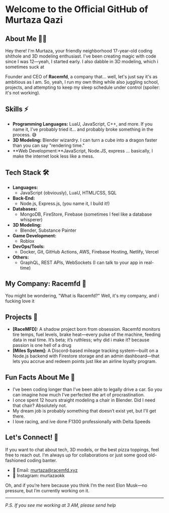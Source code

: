 # Welcome to the Official GitHub of Murtaza Qazi

## About Me 🧑‍💻

Hey there! I'm Murtaza, your friendly neighborhood 17-year-old coding shithole and 3D modeling enthusiast. I've been creating magic with code since I was 12—yeah, I started early. I also dabble in 3D modeling, which i sometimes suck at

Founder and CEO of **Racemfd**, a company that... well, let's just say it's as ambitious as I am. So, yeah, I run my own thing while also juggling school, projects, and attempting to keep my sleep schedule under control (spoiler: it's not working).

## Skills ⚡

- **Programming Languages:** LuaU, JavaScript, C++, and more. If you name it, I've probably tried it... and probably broke something in the process. 😅
- **3D Modeling:** Blender wizardry. I can turn a cube into a dragon faster than you can say "rendering time."
- **Web Development:**JavaScript, Node.JS, express ... basically, I make the internet look less like a mess.

## Tech Stack 🛠️

- **Languages:**  
  - JavaScript (obviously), LuaU, HTML/CSS, SQL
- **Back-End:**  
  - Node.js, Express.js,  (you name it, I build it!)
- **Databases:**  
  - MongoDB, FireStore, Firebase (sometimes I feel like a database whisperer)
- **3D Modeling:**  
  - Blender, Substance Painter
- **Game Development:**  
  - Roblox
- **DevOps/Tools:**  
  - Docker, Git, GitHub Actions, AWS, Firebase Hosting, Netlify, Vercel
- **Others:**  
  - GraphQL, REST APIs, WebSockets (I can talk to your app in real-time)

## My Company: Racemfd 💼

You might be wondering, "What is Racemfd?" Well, it's my company, and i fucking love it


## Projects 🔧

- **[RaceMFD]:** A shadow project born from obsession. Racemfd monitors tire temps, fuel levels, brake heat—every pulse of the machine, feeding data in real time. It’s beta; it’s ruthless; why did i make it? because passion is one hell of a drug
- **[Miles System]:** A Discord-based mileage tracking system—built on a Node.js backend with Firestore storage and an admin dashboard—that lets you accrue and redeem points just like an airline loyalty program.

## Fun Facts About Me 🎉

- I’ve been coding longer than I’ve been able to legally drive a car. So you can imagine how much I’ve perfected the art of procrastination.
- I once spent 12 hours straight modeling a chair in Blender. Did I need that chair? Absolutely not.
- My dream job is probably something that doesn’t exist yet, but I'll get there.
- I love racing, and ive done F1300 professionally with Delta Speeds

## Let's Connect! 🚀

If you want to chat about tech, 3D models, or the best pizza toppings, feel free to reach out. I'm always up for collaborations or just some good old-fashioned coding banter.

- 📧 Email: murtaza@racemfd.xyz
- 💬 Instagram: murtazaokk

Oh, and if you’re here because you think I’m the next Elon Musk—no pressure, but I’m currently working on it. 

---

*P.S. If you see me working at 3 AM, please send help*
